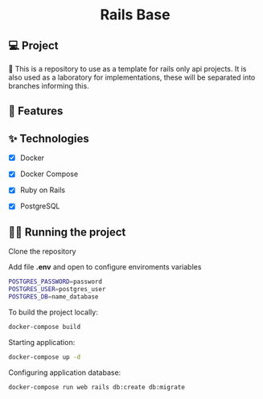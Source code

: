 <h1 align="center">
  Rails Base
</h1>

## 💻 Project

🚧 This is a repository to use as a template for rails only api projects. It is also used as a laboratory for implementations, these will be separated into branches informing this.

## 🔨 Features


## ✨ Technologies

- [x] Docker
- [x] Docker Compose
- [x] Ruby on Rails
- [x] PostgreSQL


## 🏃‍♂️ Running the project

Clone the repository

Add file **.env** and open to configure enviroments variables

```zsh
POSTGRES_PASSWORD=password
POSTGRES_USER=postgres_user
POSTGRES_DB=name_database
```

To build the project locally:

```zsh
docker-compose build
```

Starting application:

```zsh
docker-compose up -d
```

Configuring application database:

```zsh
docker-compose run web rails db:create db:migrate
```
